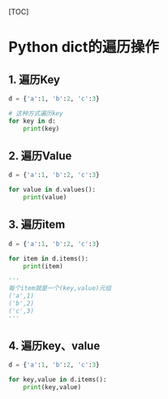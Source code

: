 [TOC]

# Python dict的遍历操作

## 1. 遍历Key

```python
d = {'a':1, 'b':2, 'c':3}

# 这种方式遍历key
for key in d:
    print(key)
```

## 2. 遍历Value

```python
d = {'a':1, 'b':2, 'c':3}

for value in d.values():
    print(value)
```

## 3. 遍历item

```python
d = {'a':1, 'b':2, 'c':3}

for item in d.items():
    print(item)

'''
每个item就是一个(key,value)元组
('a',1)
('b',2)
('c',3)
'''
```

## 4. 遍历key、value

```python
d = {'a':1, 'b':2, 'c':3}

for key,value in d.items():
    print(key,value)
```

